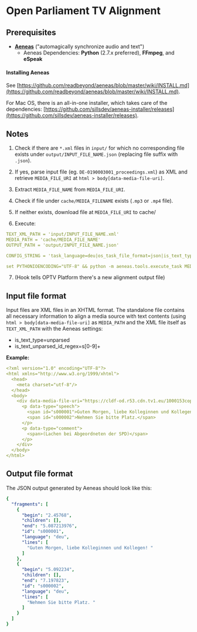 # Open Parliament TV Alignment

## Prerequisites

* [**Aeneas**](https://www.readbeyond.it/aeneas/) ("automagically synchronize audio and text")
    * Aeneas Dependencies: **Python** (2.7.x preferred), **FFmpeg**, and **eSpeak**

#### Installing Aeneas

See [https://github.com/readbeyond/aeneas/blob/master/wiki/INSTALL.md](https://github.com/readbeyond/aeneas/blob/master/wiki/INSTALL.md).

For Mac OS, there is an all-in-one installer, which takes care of the dependencies: [https://github.com/sillsdev/aeneas-installer/releases](https://github.com/sillsdev/aeneas-installer/releases).

## Notes

1. Check if there are `*.xml` files in `input/` for which no corresponding file exists under `output/INPUT_FILE_NAME.json` (replacing file suffix with `.json`).

2. If yes, parse input file (eg. `DE-0190003001_proceedings.xml`) as XML and retrieve `MEDIA_FILE_URI` at `html > body[data-media-file-uri]`.

3. Extract `MEDIA_FILE_NAME` from `MEDIA_FILE_URI`.

4. Check if file under `cache/MEDIA_FILENAME` exists (`.mp3` or `.mp4` file). 

5. If neither exists, download file at `MEDIA_FILE_URI` to cache/

6. Execute: 

```yaml
TEXT_XML_PATH = 'input/INPUT_FILE_NAME.xml'
MEDIA_PATH = 'cache/MEDIA_FILE_NAME'
OUTPUT_PATH = 'output/INPUT_FILE_NAME.json'

CONFIG_STRING = 'task_language=deu|os_task_file_format=json|is_text_type=unparsed|is_text_unparsed_id_regex=s[0-9]+|is_text_unparsed_id_sort=numeric|task_adjust_boundary_no_zero=false|task_adjust_boundary_nonspeech_min=2|task_adjust_boundary_nonspeech_string=REMOVE|task_adjust_boundary_nonspeech_remove=REMOVE|is_audio_file_detect_head_min=0.1|is_audio_file_detect_head_max=3|is_audio_file_detect_tail_min=0.1|is_audio_file_detect_tail_max=3|task_adjust_boundary_algorithm=percent|task_adjust_boundary_percent_value=75|is_audio_file_head_length=1'

set PYTHONIOENCODING="UTF-8" && python -m aeneas.tools.execute_task MEDIA_PATH TEXT_XML_PATH CONFIG_STRING OUTPUT_PATH
```

7. (Hook tells OPTV Platform there's a new alignment output file)

## Input file format

Input files are XML files in an XHTML format. The standalone file contains all necessary information to align a media source with text contents (using `html > body[data-media-file-uri]` as `MEDIA_PATH` and the XML file itself as `TEXT_XML_PATH` with the Aeneas settings: 

* is_text_type=unparsed
* is_text_unparsed_id_regex=s[0-9]+

**Example:** 

```yaml
<?xml version="1.0" encoding="UTF-8"?>
<html xmlns="http://www.w3.org/1999/xhtml">
  <head>
    <meta charset="utf-8"/>
  </head>
  <body>
    <div data-media-file-uri="https://cldf-od.r53.cdn.tv1.eu/1000153copo/ondemand/app144277506/145293313/7174046/7174046_h264_720_400_2000kb_baseline_de_2192.mp4" data-media-id="DE-0190003001">
      <p data-type="speech">
        <span id="s000001">Guten Morgen, liebe Kolleginnen und Kollegen!</span>
        <span id="s000002">Nehmen Sie bitte Platz.</span>
      </p>
      <p data-type="comment">
        <span>(Lachen bei Abgeordneten der SPD)</span>
      </p>
    </div>
  </body>
</html>
```

## Output file format

The JSON output generated by Aeneas should look like this: 

```yaml
{
  "fragments": [
    {
      "begin": "2.45768", 
      "children": [], 
      "end": "5.087213976", 
      "id": "s000001", 
      "language": "deu", 
      "lines": [
        "Guten Morgen, liebe Kolleginnen und Kollegen! "
      ]
    }, 
    {
      "begin": "5.092234", 
      "children": [], 
      "end": "7.197823", 
      "id": "s000002", 
      "language": "deu", 
      "lines": [
        "Nehmen Sie bitte Platz. "
      ]
    }
  ]
}
```
